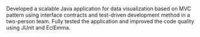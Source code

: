 Developed a scalable Java application for data visualization based on MVC pattern using interface contracts and test-driven development method in a two-person team. Fully tested the application and improved the code quality using JUnit and EclEmma.
